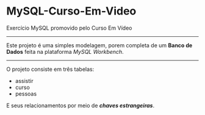 # MySQL-Curso-Em-Video
 Exercício MySQL promovido pelo Curso Em Vídeo
 ___
 Este projeto é uma simples modelagem, porem completa de um **Banco de Dados** feita na plataforma _MySQL Workbench_.
 ___
 O projeto consiste em três tabelas:
 - assistir
 - curso
 - pessoas
 
 E seus relacionamentos por meio de **_chaves estrangeiras_**.
